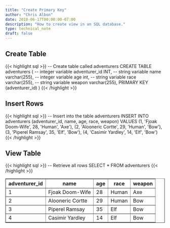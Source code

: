 ```yaml
---
title: "Create Primary Key"
author: "Chris Albon"
date: 2018-06-17T00:00:00-07:00
description: "How to create view in an SQL database."
type: technical_note
draft: false
---
```


## Create Table

{{< highlight sql >}}
-- Create table called adventurers
CREATE TABLE adventurers (
    -- integer variable
    adventurer_id INT,
    -- string variable
    name varchar(255),
    -- integer variable
    age int,
    -- string variable
    race varchar(255),
    -- string variable
    weapon varchar(255),
    PRIMARY KEY (adventurer_id)
)
{{< /highlight >}}

## Insert Rows

{{< highlight sql >}}
-- Insert into the table adventurers
INSERT INTO adventurers (adventurer_id, name, age, race, weapon)
VALUES (1, 'Fjoak Doom-Wife', 28, 'Human', 'Axe'),
       (2, 'Alooneric Cortte', 29, 'Human', 'Bow'),
       (3, 'Piperel Ramsay', 35, 'Elf', 'Bow'),
       (4, 'Casimir Yardley', 14, 'Elf', 'Bow')
{{< /highlight >}}

## View Table

{{< highlight sql >}}
-- Retrieve all rows
SELECT * FROM adventurers
{{< /highlight >}}
<table border="1" style="border-collapse:collapse">
<tr><th>adventurer_id</th><th>name</th><th>age</th><th>race</th><th>weapon</th></tr>
<tr><td>1</td><td>Fjoak Doom-Wife</td><td>28</td><td>Human</td><td>Axe</td></tr>
<tr><td>2</td><td>Alooneric Cortte</td><td>29</td><td>Human</td><td>Bow</td></tr>
<tr><td>3</td><td>Piperel Ramsay</td><td>35</td><td>Elf</td><td>Bow</td></tr>
<tr><td>4</td><td>Casimir Yardley</td><td>14</td><td>Elf</td><td>Bow</td></tr></table>